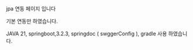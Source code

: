 jpa 연동 페이지 입니다

기본 연동만 하였습니다.

JAVA 21, springboot,3.2.3, springdoc ( swggerConfig ), gradle 사용 하였습니다.
